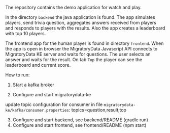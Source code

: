 The repository contains the demo application for watch and play. 

In the directory `backend` the java application is found. The app simulates players, send trivia question, aggregates answers received from players and responds to players with the results. Also the app creates a leaderboard with top 10 players.

The frontend app for the human player is found in directory `frontend`. When the app is open in browser the MigratoryData Javascript API connects to MigratoryData KE server and waits for questions. The user selects an answer and waits for the result. On tab `Top` the player can see the leaderboard and current score.

How to run:

1. Start a kafka broker

2. Configure and start migratorydata-ke

update topic configuration for consumer in file `migratorydata-ke/kafka/consumer.properties`:
    topics=question,result,top

3. Configure and start backend, see backend/README (gradle run)
4. Configure and start frontend, see frontend/README (npm start)